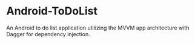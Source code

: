 # Android-ToDoList
An Android to do list application utilizing the MVVM app architecture with Dagger for dependency injection.
